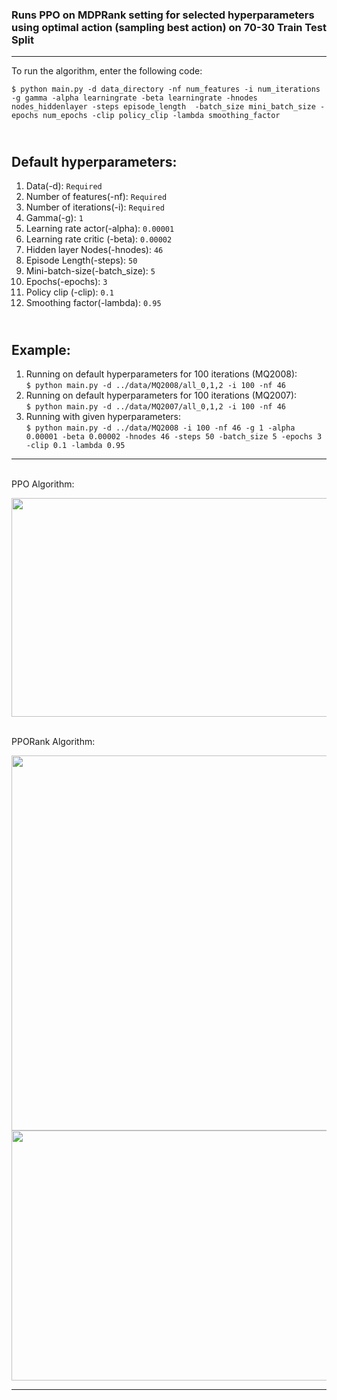 ### Runs PPO on MDPRank setting for selected hyperparameters using optimal action (sampling best action) on 70-30 Train Test Split

---


To run the algorithm, enter the following code:<br>

`$ python main.py -d data_directory -nf num_features -i num_iterations -g gamma -alpha learningrate -beta learningrate -hnodes nodes_hiddenlayer -steps episode_length 
-batch_size mini_batch_size -epochs num_epochs -clip policy_clip -lambda smoothing_factor`<br>

<br>Default hyperparameters: 
---
1. Data(-d): `Required`
2. Number of features(-nf): `Required`
3. Number of iterations(-i): `Required`
4. Gamma(-g): `1`
6. Learning rate actor(-alpha): `0.00001`
7. Learning rate critic (-beta): `0.00002`
8. Hidden layer Nodes(-hnodes): `46`
9. Episode Length(-steps): `50`
10. Mini-batch-size(-batch_size): `5`
11. Epochs(-epochs): `3`
12. Policy clip (-clip): `0.1`
13. Smoothing factor(-lambda): `0.95`


<br>Example: 
---
1. Running on default hyperparameters for 100 iterations (MQ2008): <br> `$ python main.py -d ../data/MQ2008/all_0,1,2 -i 100 -nf 46`
2. Running on default hyperparameters for 100 iterations (MQ2007): <br> `$ python main.py -d ../data/MQ2007/all_0,1,2 -i 100 -nf 46`
3. Running with given hyperparameters: <br> `$ python main.py -d ../data/MQ2008 -i 100 -nf 46 -g 1 -alpha 0.00001 -beta 0.00002 -hnodes 46 -steps 50 -batch_size 5 -epochs 3 -clip 0.1 -lambda 0.95`


---
<br>PPO Algorithm:

<img src="https://user-images.githubusercontent.com/51087175/121606087-2837f780-ca6b-11eb-8560-e31ad96f05b3.png" width="700" height="350">

<br>PPORank Algorithm:

<img src="https://user-images.githubusercontent.com/51087175/125517857-818f339f-fc93-4d2a-9b07-40b91bd88ddd.png" width="700" height="600">
<img src="https://user-images.githubusercontent.com/51087175/125517891-454181a0-ee82-4449-8768-59f4e1dffca2.png" width="700" height="400">

---
